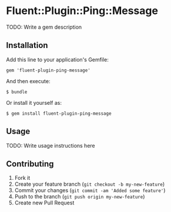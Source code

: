 # Fluent::Plugin::Ping::Message

TODO: Write a gem description

## Installation

Add this line to your application's Gemfile:

    gem 'fluent-plugin-ping-message'

And then execute:

    $ bundle

Or install it yourself as:

    $ gem install fluent-plugin-ping-message

## Usage

TODO: Write usage instructions here

## Contributing

1. Fork it
2. Create your feature branch (`git checkout -b my-new-feature`)
3. Commit your changes (`git commit -am 'Added some feature'`)
4. Push to the branch (`git push origin my-new-feature`)
5. Create new Pull Request
